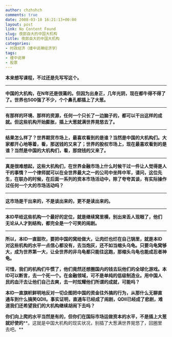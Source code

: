 ```yaml
---
author: chzhshch
comments: true
date: 2008-03-10 16:21:13+00:00
layout: post
link: No Content Found
slug: 夜郎自大的中国大机构
title: 夜郎自大的中国大机构
categories:
- 时政经济（缠中说禅经济学）
tags:
- 缠中说禅
- 股票
---
```


			

**本来想写课程，不过还是先写写这个。**

** **

**中国的大机构，在N年还是很蔫的。但因为出身正，几年光阴，现在都牛得不得了了。世界也500强了不少，个个鼻孔都插上了大葱。**

** **

**有那样的环境、那样的资源，任何一个只长了一边脑子的，都可以干出这样的成就。但这些机构开始膨胀，插上大葱就满世界晃悠去了。**

** **

**结果怎么样了？世界期货市场上，最喜欢看到的是谁？当然是中国的大机构们。大家都开心地等着，看，那送钱的又来了；世界的股权市场上，现在最喜欢看到的是谁？当然是中国的大机构们，看，那烧钱的又来了。**

** **

**真是很难想起，这些大机构们，在世界金融市场上什么时候干过一件让人觉得是人干的事情？一个律师就可以在全世界最大之一的公司中坐阵中军，请问，这位先生，在联办的时候，在后面一系列的资本市场活动中，除了夸夸其谈，有实际操作过任何一个大的市场活动吗？**

** **

**这市场是干出来的，不是谈出来的，更不是读出来的。**

** **

**本ID早给这些机构一个最好的定位，就是继续窝里横，别出来丢人现眼了，他们无论从人才到结构，都完全是一个可笑的闹剧。**

** **

**所以，本ID一直鼓吹，要把中国的窝给做大，让肉烂也烂在自己锅里，就是本ID对这些机构的水平一点信心都没有，去当炮灰，还不如当缩头乌龟。只要乌龟窝够大，成为世界第一大，让全世界的非乌龟都只能往这跑，那缩头乌龟也能成忍者神龟。**

**可惜，我们的机构们牛惯了，他们竟然还想圈国内的钱去玩他们的全球化游戏。本ID可以断言，去一个死一个。在金融领域，可不是单纯的低级制造业。用中国人民的血汗去让他们自己去爽，去一时炫耀他们所谓的成就，可能吗？**

**本ID一直旗帜鲜明地反对一切企图把中国的资金往外搞的行为，从那什么无聊直通车到什么搞笑QDII。事实证明，直通车已经成了闹剧，QDII已经成了悲剧，难道我们还希望我们的大机构继续胡闹下去吗？**

**你们向上爬的水平当然是有的，但你们在国际市场运做资本的水平，不是插上大葱就好使的****。这就是中国大机构的现实状况，别插了大葱满世界晃悠了，回圈里去吧。**

